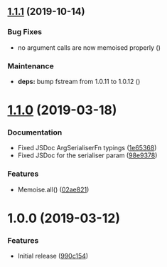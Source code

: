 ## [1.1.1](https://github.com/Alorel/memoise-decorator/compare/1.1.0...1.1.1) (2019-10-14)


### Bug Fixes

* no argument calls are now memoised properly ([](https://github.com/Alorel/memoise-decorator/commit/533cfcf))


### Maintenance

* **deps:** bump fstream from 1.0.11 to 1.0.12 ([](https://github.com/Alorel/memoise-decorator/commit/c23b354))

# [1.1.0](https://github.com/Alorel/memoise-decorator/compare/1.0.0...1.1.0) (2019-03-18)


### Documentation

* Fixed JSDoc ArgSerialiserFn typings ([1e65368](https://github.com/Alorel/memoise-decorator/commit/1e65368))
* Fixed JSDoc for the serialiser param ([98e9378](https://github.com/Alorel/memoise-decorator/commit/98e9378))


### Features

* Memoise.all() ([02ae821](https://github.com/Alorel/memoise-decorator/commit/02ae821))

# 1.0.0 (2019-03-12)


### Features

* Initial release ([990c154](https://github.com/Alorel/memoise-decorator/commit/990c154))
